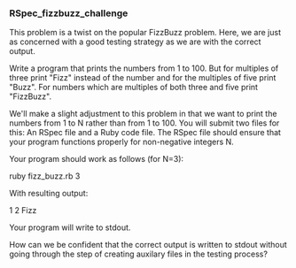 ### RSpec_fizzbuzz_challenge

This problem is a twist on the popular FizzBuzz problem.
Here, we are just as concerned with a good testing strategy as we are with the correct output.


Write a program that prints the numbers from 1 to 100.
But for multiples of three print "Fizz" instead of the number
and for the multiples of five print "Buzz".
For numbers which are multiples of both three and five print "FizzBuzz".

We'll make a slight adjustment to this problem in that we want to print the numbers from 1 to N
rather than from 1 to 100.
You will submit two files for this: An RSpec file and a Ruby code file.
The RSpec file should ensure that your program
functions properly for non-negative integers N.

Your program should work as follows (for N=3):

ruby fizz_buzz.rb 3

With resulting output:

1
2
Fizz

Your program will write to stdout.

How can we be confident that the correct output is written to stdout without going through the step of
creating auxilary files in the testing process?
